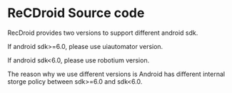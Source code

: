 # ReCDroid Source code
RecDroid provides two versions to support different android sdk.

If android sdk>=6.0, please use uiautomator version.

If android sdk<6.0, please use robotium version.

The reason why we use different versions is Android has different internal storge policy between sdk>=6.0 and sdk<6.0.


